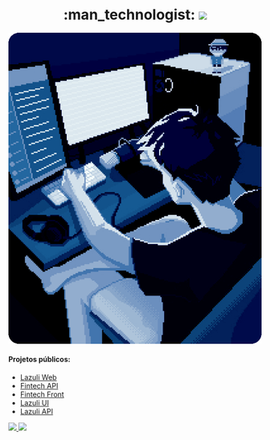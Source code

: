 <h1 align="center">
	:man_technologist:
	<a href="https://git.io/typing-svg">
		<img src="https://readme-typing-svg.herokuapp.com?font=Fira+Code&weight=500&size=22&pause=1000&color=F70000&vCenter=true&random=false&width=435&lines=Oi%2C+sou+o+Liberato"/>
	</a>
</h1>
<img src="assets/dev.gif"/>

<h4>
	Projetos públicos:
</h4>
<ul>
	<li>
		<a href="https://github.com/liberatov13/lazuli-web" target="_blank">
			Lazuli Web
		</a>
	</li>
	<li>
		<a href="https://github.com/liberatov13/fintech-back-end" target="_blank">
			Fintech API
		</a>
	</li>
	<li>
		<a href="https://github.com/liberatov13/fintech-front-end" target="_blank">
			Fintech Front
		</a>
	</li>
	<li>
		<a href="https://github.com/LZL-Tech/lazuli-ui" target="_blank">
			Lazuli UI
		</a>
	</li>
	<li>
		<a href="https://github.com/LZL-Tech/lazuli-api" target="_blank">
			Lazuli API
		</a>
	</li>
</ul>

<div>
	<a href="https://github.com/liberatov13">
		<img height="180em" src="https://github-readme-stats.vercel.app/api?username=liberatov13&show_icons=true&theme=tokyonight&include_all_commits=true&count_private=true"/>
		<img height="180em" src="https://github-readme-stats.vercel.app/api/top-langs/?username=liberatov13&layout=compact&langs_count=6&theme=tokyonight"/>
	</a>
</div>

<!--
**liberatov13/liberatov13** is a ✨ _special_ ✨ repository because its `README.md` (this file) appears on your GitHub profile.

Here are some ideas to get you started:

- 🔭 I’m currently working on ...
- 🌱 I’m currently learning ...
- 👯 I’m looking to collaborate on ...
- 🤔 I’m looking for help with ...
- 💬 Ask me about ...
- 📫 How to reach me: ...
- 😄 Pronouns: ...
- ⚡ Fun fact: ...
-->
